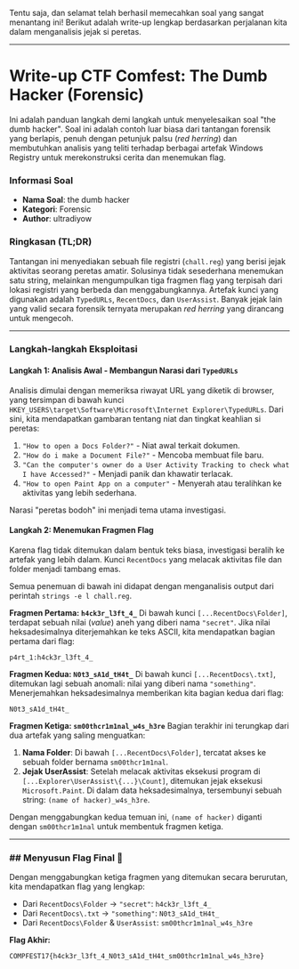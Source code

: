 Tentu saja, dan selamat telah berhasil memecahkan soal yang sangat menantang ini\! Berikut adalah write-up lengkap berdasarkan perjalanan kita dalam menganalisis jejak si peretas.

-----

# Write-up CTF Comfest: The Dumb Hacker (Forensic)

Ini adalah panduan langkah demi langkah untuk menyelesaikan soal "the dumb hacker". Soal ini adalah contoh luar biasa dari tantangan forensik yang berlapis, penuh dengan petunjuk palsu (*red herring*) dan membutuhkan analisis yang teliti terhadap berbagai artefak Windows Registry untuk merekonstruksi cerita dan menemukan flag.

### Informasi Soal

  * **Nama Soal**: the dumb hacker
  * **Kategori**: Forensic
  * **Author**: ultradiyow

### Ringkasan (TL;DR)

Tantangan ini menyediakan sebuah file registri (`chall.reg`) yang berisi jejak aktivitas seorang peretas amatir. Solusinya tidak sesederhana menemukan satu string, melainkan mengumpulkan tiga fragmen flag yang terpisah dari lokasi registri yang berbeda dan menggabungkannya. Artefak kunci yang digunakan adalah `TypedURLs`, `RecentDocs`, dan `UserAssist`. Banyak jejak lain yang valid secara forensik ternyata merupakan *red herring* yang dirancang untuk mengecoh.

-----

### Langkah-langkah Eksploitasi

#### Langkah 1: Analisis Awal - Membangun Narasi dari `TypedURLs`

Analisis dimulai dengan memeriksa riwayat URL yang diketik di browser, yang tersimpan di bawah kunci `HKEY_USERS\target\Software\Microsoft\Internet Explorer\TypedURLs`. Dari sini, kita mendapatkan gambaran tentang niat dan tingkat keahlian si peretas:

1.  `"How to open a Docs Folder?"` - Niat awal terkait dokumen.
2.  `"How do i make a Document File?"` - Mencoba membuat file baru.
3.  `"Can the computer's owner do a User Activity Tracking to check what I have Accessed?"` - Menjadi panik dan khawatir terlacak.
4.  `"How to open Paint App on a computer"` - Menyerah atau teralihkan ke aktivitas yang lebih sederhana.

Narasi "peretas bodoh" ini menjadi tema utama investigasi.

#### Langkah 2: Menemukan Fragmen Flag

Karena flag tidak ditemukan dalam bentuk teks biasa, investigasi beralih ke artefak yang lebih dalam. Kunci `RecentDocs` yang melacak aktivitas file dan folder menjadi tambang emas.

Semua penemuan di bawah ini didapat dengan menganalisis output dari perintah `strings -e l chall.reg`.

**Fragmen Pertama: `h4ck3r_l3ft_4_`**
Di bawah kunci `[...RecentDocs\Folder]`, terdapat sebuah nilai (*value*) aneh yang diberi nama `"secret"`. Jika nilai heksadesimalnya diterjemahkan ke teks ASCII, kita mendapatkan bagian pertama dari flag:

```text
p4rt_1:h4ck3r_l3ft_4_
```

**Fragmen Kedua: `N0t3_sA1d_tH4t_`**
Di bawah kunci `[...RecentDocs\.txt]`, ditemukan lagi sebuah anomali: nilai yang diberi nama `"something"`. Menerjemahkan heksadesimalnya memberikan kita bagian kedua dari flag:

```text
N0t3_sA1d_tH4t_
```

**Fragmen Ketiga: `sm00thcr1m1nal_w4s_h3re`**
Bagian terakhir ini terungkap dari dua artefak yang saling menguatkan:

1.  **Nama Folder**: Di bawah `[...RecentDocs\Folder]`, tercatat akses ke sebuah folder bernama `sm00thcr1m1nal`.
2.  **Jejak UserAssist**: Setelah melacak aktivitas eksekusi program di `[...Explorer\UserAssist\{...}\Count]`, ditemukan jejak eksekusi `Microsoft.Paint`. Di dalam data heksadesimalnya, tersembunyi sebuah string: `(name of hacker)_w4s_h3re`.

Dengan menggabungkan kedua temuan ini, `(name of hacker)` diganti dengan `sm00thcr1m1nal` untuk membentuk fragmen ketiga.

-----

### \#\# Menyusun Flag Final 🏁

Dengan menggabungkan ketiga fragmen yang ditemukan secara berurutan, kita mendapatkan flag yang lengkap:

  * Dari `RecentDocs\Folder` -\> `"secret"`: `h4ck3r_l3ft_4_`
  * Dari `RecentDocs\.txt` -\> `"something"`: `N0t3_sA1d_tH4t_`
  * Dari `RecentDocs\Folder` & `UserAssist`: `sm00thcr1m1nal_w4s_h3re`

**Flag Akhir:**

```
COMPFEST17{h4ck3r_l3ft_4_N0t3_sA1d_tH4t_sm00thcr1m1nal_w4s_h3re}
```
